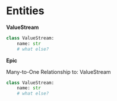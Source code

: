 # Entities

**ValueStream**

```python
class ValueStream:
    name: str
    # what else?
```

**Epic**

Many-to-One Relationship to: ValueStream

```python
class ValueStream:
    name: str
    # what else?
```